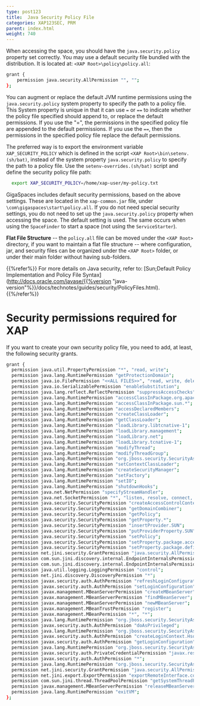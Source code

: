 ```yaml
---
type: post123
title:  Java Security Policy File
categories: XAP123SEC, PRM
parent: index.html
weight: 740
---
```




When accessing the space, you should have the `java.security.policy` property set correctly.
You may use a default security file bundled with the distribution. It is located at:
`<XAP Root>\policy\policy.all`:


```bash
grant {
    permission java.security.AllPermission "", "";
};
```


You can augment or replace the default JVM runtime permissions using the `java.security.policy` system property to specify the path to a policy file. This System property is unique in that it can use `=` or `==` to indicate whether the policy file specified should append to, or replace the default permissions. If you use the "=", the permissions in the specified policy file are appended to the default permissions. If you use the `==`, then the permissions in the specified policy file replace the default permissions.

The preferred way is to export the environment variable `XAP_SECURITY_POLICY` which is defined in the script `<XAP Root>\bin\setenv.(sh/bat)`, instead of the system property `java.security.policy` to specify the path to a policy file.
Use the `setenv-overrides.(sh/bat)` script and define the security policy file path:

```bash
  export XAP_SECURITY_POLICY=/home/xap-user/my-policy.txt
```

GigaSpaces includes default security permissions, based on the above settings. These are located in the `xap-common.jar` file, under `\com\gigaspaces\start\policy.all`. If you do not need special security settings, you do not need to set up the `java.security.policy` property when accessing the space. The default setting is used. The same occurs when using the `SpaceFinder` to start a space (not using the `ServiceStarter`).

**Flat File Structure** -- the `policy.all` file can be moved under the `<XAP Root>` directory, if you want to maintain a flat file structure -- where configuration, jar, and security files can be organized under the `<XAP Root>` folder, or under their main folder without having sub-folders.

{{%refer%}}
For more details on Java security, refer to: [Sun;Default Policy Implementation and Policy File Syntax](http://docs.oracle.com/javase/{{%version "java-version"%}}/docs/technotes/guides/security/PolicyFiles.html).
{{%/refer%}}


# Security permissions required for XAP

If you want to create your own security policy file, you need to add, at least, the following security grants.


```bash
grant {
  permission java.util.PropertyPermission "*", "read, write";
  permission java.lang.RuntimePermission "getProtectionDomain";
  permission java.io.FilePermission "<<ALL FILES>>", "read, write, delete, execute";
  permission java.io.SerializablePermission "enableSubstitution";
  permission java.lang.reflect.ReflectPermission "suppressAccessChecks";
  permission java.lang.RuntimePermission "accessClassInPackage.org.apache.*";
  permission java.lang.RuntimePermission "accessClassInPackage.sun.*";
  permission java.lang.RuntimePermission "accessDeclaredMembers";
  permission java.lang.RuntimePermission "createClassLoader";
  permission java.lang.RuntimePermission "getClassLoader";
  permission java.lang.RuntimePermission "loadLibrary.libtcnative-1";
  permission java.lang.RuntimePermission "loadLibrary.management";
  permission java.lang.RuntimePermission "loadLibrary.net";
  permission java.lang.RuntimePermission "loadLibrary.tcnative-1";
  permission java.lang.RuntimePermission "modifyThread";
  permission java.lang.RuntimePermission "modifyThreadGroup";
  permission java.lang.RuntimePermission "org.jboss.security.SecurityAssociation.setServer";
  permission java.lang.RuntimePermission "setContextClassLoader";
  permission java.lang.RuntimePermission "createSecurityManager";
  permission java.lang.RuntimePermission "setFactory";
  permission java.lang.RuntimePermission "setIO";
  permission java.lang.RuntimePermission "shutdownHooks";
  permission java.net.NetPermission "specifyStreamHandler";
  permission java.net.SocketPermission "*", "listen, resolve, connect, accept";
  permission java.security.SecurityPermission "createAccessControlContext";
  permission java.security.SecurityPermission "getDomainCombiner";
  permission java.security.SecurityPermission "getPolicy";
  permission java.security.SecurityPermission "getProperty.*";
  permission java.security.SecurityPermission "insertProvider.SUN";
  permission java.security.SecurityPermission "putProviderProperty.SUN";
  permission java.security.SecurityPermission "setPolicy";
  permission java.security.SecurityPermission "setProperty.package.access";
  permission java.security.SecurityPermission "setProperty.package.definition";
  permission net.jini.security.GrantPermission "java.security.AllPermission";
  permission com.sun.jini.discovery.internal.EndpointInternalsPermission "set";
  permission com.sun.jini.discovery.internal.EndpointInternalsPermission "get";
  permission java.util.logging.LoggingPermission "control";
  permission net.jini.discovery.DiscoveryPermission "*";
  permission javax.security.auth.AuthPermission "refreshLoginConfiguration";
  permission javax.security.auth.AuthPermission "setLoginConfiguration";
  permission javax.management.MBeanServerPermission "createMBeanServer";
  permission javax.management.MBeanServerPermission "findMBeanServer";
  permission javax.management.MBeanServerPermission "newMBeanServer";
  permission javax.management.MBeanTrustPermission "register";
  permission javax.management.MBeanPermission "*", "*";
  permission java.lang.RuntimePermission "org.jboss.security.SecurityAssociation.setRunAsRole";
  permission javax.security.auth.AuthPermission "doAsPrivileged";
  permission java.lang.RuntimePermission "org.jboss.security.SecurityAssociation.getPrincipalInfo";
  permission javax.security.auth.AuthPermission "createLoginContext.HsqlDbRealm";
  permission javax.security.auth.AuthPermission "getLoginConfiguration";
  permission java.lang.RuntimePermission "org.jboss.security.SecurityAssociation.accessContextInfo";
  permission javax.security.auth.PrivateCredentialPermission "javax.resource.spi.security.PasswordCredential * \"*\"", "read";
  permission javax.security.auth.AuthPermission "*";
  permission java.lang.RuntimePermission "org.jboss.security.SecurityAssociation.setPrincipalInfo";
  permission net.jini.security.GrantPermission "java.security.AllPermission \"<all permissions>\", \"<all actions>\"";
  permission net.jini.export.ExportPermission "exportRemoteInterface.com.sun.jini.reggie.Registrar";
  permission com.sun.jini.thread.ThreadPoolPermission "getSystemThreadPool";
  permission javax.management.MBeanServerPermission "releaseMBeanServer";
  permission java.lang.RuntimePermission "exitVM";
};
```
